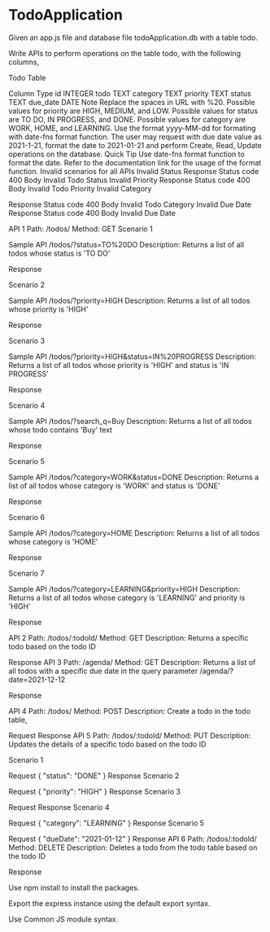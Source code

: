 # TodoApplication

Given an app.js file and database file todoApplication.db with a table todo.

Write APIs to perform operations on the table todo, with the following columns,

Todo Table

Column	Type
id	INTEGER
todo	TEXT
category	TEXT
priority	TEXT
status	TEXT
due_date	DATE
Note
Replace the spaces in URL with %20.
Possible values for priority are HIGH, MEDIUM, and LOW.
Possible values for status are TO DO, IN PROGRESS, and DONE.
Possible values for category are WORK, HOME, and LEARNING.
Use the format yyyy-MM-dd for formating with date-fns format function.
The user may request with due date value as 2021-1-21, format the date to 2021-01-21 and perform Create, Read, Update operations on the database.
Quick Tip
Use date-fns format function to format the date. Refer to the documentation link for the usage of the format function.
Invalid scenarios for all APIs
Invalid Status
Response
Status code 400
Body Invalid Todo Status
Invalid Priority
Response
Status code 400
Body Invalid Todo Priority
Invalid Category

Response
Status code 400
Body Invalid Todo Category
Invalid Due Date
Response
Status code
400
Body
Invalid Due Date

API 1
Path: /todos/
Method: GET
Scenario 1

Sample API /todos/?status=TO%20DO
Description:
Returns a list of all todos whose status is 'TO DO'

Response
 
Scenario 2

Sample API /todos/?priority=HIGH
Description:
Returns a list of all todos whose priority is 'HIGH'

Response
 
Scenario 3

Sample API /todos/?priority=HIGH&status=IN%20PROGRESS
Description:
Returns a list of all todos whose priority is 'HIGH' and status is 'IN PROGRESS'

Response
 
Scenario 4

Sample API /todos/?search_q=Buy
Description:
Returns a list of all todos whose todo contains 'Buy' text

Response
 
Scenario 5

Sample API /todos/?category=WORK&status=DONE
Description:
Returns a list of all todos whose category is 'WORK' and status is 'DONE'

Response
 
Scenario 6

Sample API /todos/?category=HOME
Description:
Returns a list of all todos whose category is 'HOME'

Response
 
Scenario 7

Sample API /todos/?category=LEARNING&priority=HIGH
Description:
Returns a list of all todos whose category is 'LEARNING' and priority is 'HIGH'

Response
 
API 2
Path: /todos/:todoId/
Method: GET
Description:
Returns a specific todo based on the todo ID

Response
API 3
Path: /agenda/
Method: GET
Description:
Returns a list of all todos with a specific due date in the query parameter /agenda/?date=2021-12-12

Response
 
API 4
Path: /todos/
Method: POST
Description:
Create a todo in the todo table,

Request
Response
API 5
Path: /todos/:todoId/
Method: PUT
Description:
Updates the details of a specific todo based on the todo ID

Scenario 1

Request { "status": "DONE" }
Response
Scenario 2

Request { "priority": "HIGH" }
Response
Scenario 3

Request
Response
Scenario 4

Request { "category": "LEARNING" }
Response
Scenario 5

Request { "dueDate": "2021-01-12" }
Response
API 6
Path: /todos/:todoId/
Method: DELETE
Description:
Deletes a todo from the todo table based on the todo ID

Response

Use npm install to install the packages.

Export the express instance using the default export syntax.

Use Common JS module syntax.

